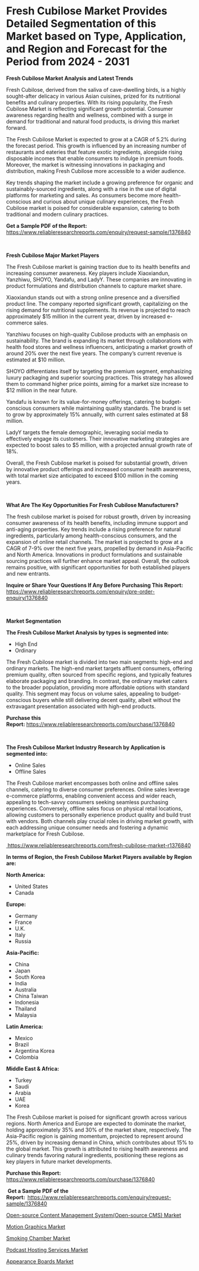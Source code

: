 <p><h1>Fresh Cubilose Market Provides Detailed Segmentation of this Market based on Type, Application, and Region and Forecast for the Period from 2024 - 2031</h1></p><p><strong>Fresh Cubilose Market Analysis and Latest Trends</strong></p>
<p><p>Fresh Cubilose, derived from the saliva of cave-dwelling birds, is a highly sought-after delicacy in various Asian cuisines, prized for its nutritional benefits and culinary properties. With its rising popularity, the Fresh Cubilose Market is reflecting significant growth potential. Consumer awareness regarding health and wellness, combined with a surge in demand for traditional and natural food products, is driving this market forward.</p><p>The Fresh Cubilose Market is expected to grow at a CAGR of 5.2% during the forecast period. This growth is influenced by an increasing number of restaurants and eateries that feature exotic ingredients, alongside rising disposable incomes that enable consumers to indulge in premium foods. Moreover, the market is witnessing innovations in packaging and distribution, making Fresh Cubilose more accessible to a wider audience. </p><p>Key trends shaping the market include a growing preference for organic and sustainably-sourced ingredients, along with a rise in the use of digital platforms for marketing and sales. As consumers become more health-conscious and curious about unique culinary experiences, the Fresh Cubilose market is poised for considerable expansion, catering to both traditional and modern culinary practices.</p></p>
<p><strong>Get a Sample PDF of the Report:&nbsp;</strong> <a href="https://www.reliableresearchreports.com/enquiry/request-sample/1376840?utm_campaign=36&utm_medium=2&utm_source=Github&utm_content=ia&utm_term=23102024&utm_id=fresh-cubilose">https://www.reliableresearchreports.com/enquiry/request-sample/1376840</a></p>
<p>&nbsp;</p>
<p><strong>Fresh Cubilose Major Market Players</strong></p>
<p><p>The Fresh Cubilose market is gaining traction due to its health benefits and increasing consumer awareness. Key players include Xiaoxiandun, Yanzhiwu, SHOYO, Yandafu, and LadyY. These companies are innovating in product formulations and distribution channels to capture market share.</p><p>Xiaoxiandun stands out with a strong online presence and a diversified product line. The company reported significant growth, capitalizing on the rising demand for nutritional supplements. Its revenue is projected to reach approximately $15 million in the current year, driven by increased e-commerce sales.</p><p>Yanzhiwu focuses on high-quality Cubilose products with an emphasis on sustainability. The brand is expanding its market through collaborations with health food stores and wellness influencers, anticipating a market growth of around 20% over the next five years. The company’s current revenue is estimated at $10 million.</p><p>SHOYO differentiates itself by targeting the premium segment, emphasizing luxury packaging and superior sourcing practices. This strategy has allowed them to command higher price points, aiming for a market size increase to $12 million in the near future. </p><p>Yandafu is known for its value-for-money offerings, catering to budget-conscious consumers while maintaining quality standards. The brand is set to grow by approximately 15% annually, with current sales estimated at $8 million.</p><p>LadyY targets the female demographic, leveraging social media to effectively engage its customers. Their innovative marketing strategies are expected to boost sales to $5 million, with a projected annual growth rate of 18%.</p><p>Overall, the Fresh Cubilose market is poised for substantial growth, driven by innovative product offerings and increased consumer health awareness, with total market size anticipated to exceed $100 million in the coming years.</p></p>
<p>&nbsp;</p>
<p><strong>What Are The Key Opportunities For Fresh Cubilose Manufacturers?</strong></p>
<p><p>The fresh cubilose market is poised for robust growth, driven by increasing consumer awareness of its health benefits, including immune support and anti-aging properties. Key trends include a rising preference for natural ingredients, particularly among health-conscious consumers, and the expansion of online retail channels. The market is projected to grow at a CAGR of 7-9% over the next five years, propelled by demand in Asia-Pacific and North America. Innovations in product formulations and sustainable sourcing practices will further enhance market appeal. Overall, the outlook remains positive, with significant opportunities for both established players and new entrants.</p></p>
<p><strong>Inquire or Share Your Questions If Any Before Purchasing This Report:</strong> <a href="https://www.reliableresearchreports.com/enquiry/pre-order-enquiry/1376840?utm_campaign=36&utm_medium=2&utm_source=Github&utm_content=ia&utm_term=23102024&utm_id=fresh-cubilose">https://www.reliableresearchreports.com/enquiry/pre-order-enquiry/1376840</a></p>
<p>&nbsp;</p>
<p><strong>Market Segmentation</strong></p>
<p><strong>The Fresh Cubilose Market Analysis by types is segmented into:</strong></p>
<p><ul><li>High End</li><li>Ordinary</li></ul></p>
<p><p>The Fresh Cubilose market is divided into two main segments: high-end and ordinary markets. The high-end market targets affluent consumers, offering premium quality, often sourced from specific regions, and typically features elaborate packaging and branding. In contrast, the ordinary market caters to the broader population, providing more affordable options with standard quality. This segment may focus on volume sales, appealing to budget-conscious buyers while still delivering decent quality, albeit without the extravagant presentation associated with high-end products.</p></p>
<p><strong>Purchase this Report:&nbsp;</strong><a href="https://www.reliableresearchreports.com/purchase/1376840?utm_campaign=36&utm_medium=2&utm_source=Github&utm_content=ia&utm_term=23102024&utm_id=fresh-cubilose">https://www.reliableresearchreports.com/purchase/1376840</a></p>
<p>&nbsp;</p>
<p><strong>The Fresh Cubilose Market Industry Research by Application is segmented into:</strong></p>
<p><ul><li>Online Sales</li><li>Offline Sales</li></ul></p>
<p><p>The Fresh Cubilose market encompasses both online and offline sales channels, catering to diverse consumer preferences. Online sales leverage e-commerce platforms, enabling convenient access and wider reach, appealing to tech-savvy consumers seeking seamless purchasing experiences. Conversely, offline sales focus on physical retail locations, allowing customers to personally experience product quality and build trust with vendors. Both channels play crucial roles in driving market growth, with each addressing unique consumer needs and fostering a dynamic marketplace for Fresh Cubilose.</p></p>
<p><a href="https://www.reliableresearchreports.com/fresh-cubilose-market-r1376840?utm_campaign=36&utm_medium=2&utm_source=Github&utm_content=ia&utm_term=23102024&utm_id=fresh-cubilose">&nbsp;https://www.reliableresearchreports.com/fresh-cubilose-market-r1376840</a></p>
<p><strong>In terms of Region, the Fresh Cubilose Market Players available by Region are:</strong></p>
<p>
    <p> <strong> North America: </strong>
        <ul>
            <li>United States</li>
            <li>Canada</li>
        </ul>
        </p> 
    <p> <strong> Europe: </strong>
        <ul>
            <li>Germany</li>
            <li>France</li>
            <li>U.K.</li>
            <li>Italy</li>
            <li>Russia</li>
        </ul>
        </p> 
    <p> <strong> Asia-Pacific: </strong>
        <ul>
            <li>China</li>
            <li>Japan</li>
            <li>South Korea</li>
            <li>India</li>
            <li>Australia</li>
            <li>China Taiwan</li>
            <li>Indonesia</li>
            <li>Thailand</li>
            <li>Malaysia</li>
        </ul>
        </p> 
    <p> <strong> Latin America: </strong>
        <ul>
            <li>Mexico</li>
            <li>Brazil</li>
            <li>Argentina Korea</li>
            <li>Colombia</li>
        </ul>
        </p> 
    <p> <strong> Middle East & Africa: </strong>
        <ul>
            <li>Turkey</li>
            <li>Saudi</li>
            <li>Arabia</li>
            <li>UAE</li>
            <li>Korea</li>
        </ul>
    </p>
    </p>
<p><p>The Fresh Cubilose market is poised for significant growth across various regions. North America and Europe are expected to dominate the market, holding approximately 35% and 30% of the market share, respectively. The Asia-Pacific region is gaining momentum, projected to represent around 25%, driven by increasing demand in China, which contributes about 15% to the global market. This growth is attributed to rising health awareness and culinary trends favoring natural ingredients, positioning these regions as key players in future market developments.</p></p>
<p><strong>Purchase this Report: </strong><a href="https://www.reliableresearchreports.com/purchase/1376840?utm_campaign=36&utm_medium=2&utm_source=Github&utm_content=ia&utm_term=23102024&utm_id=fresh-cubilose">https://www.reliableresearchreports.com/purchase/1376840</a></p>
<p>&nbsp;<strong>Get a Sample PDF of the Report:&nbsp;&nbsp;</strong><a href="https://www.reliableresearchreports.com/enquiry/request-sample/1376840?utm_campaign=36&utm_medium=2&utm_source=Github&utm_content=ia&utm_term=23102024&utm_id=fresh-cubilose">https://www.reliableresearchreports.com/enquiry/request-sample/1376840</a></p>
<p><strong></strong></p>
<p><p><a href="https://github.com/AngelaWalsh696/Market-Research-Report-List-1/blob/main/open-source-content-management-systemopen-source-cms-market.md?utm_campaign=36&utm_medium=2&utm_source=Github&utm_content=ia&utm_term=23102024&utm_id=fresh-cubilose">Open-source Content Management System(Open-source CMS) Market</a></p><p><a href="https://www.linkedin.com/pulse/motion-graphics-industry-analysis-report-market-size-share-competitive-qqhlc?utm_campaign=36&utm_medium=2&utm_source=Github&utm_content=ia&utm_term=23102024&utm_id=fresh-cubilose">Motion Graphics Market</a></p><p><a href="https://github.com/GRUBBSCHARLES/Market-Research-Report-List-1/blob/main/smoking-chamber-market.md?utm_campaign=36&utm_medium=2&utm_source=Github&utm_content=ia&utm_term=23102024&utm_id=fresh-cubilose">Smoking Chamber Market</a></p><p><a href="https://www.linkedin.com/pulse/podcast-hosting-services-ecosystem-mapping-innovation-value-chains-jtfic?utm_campaign=36&utm_medium=2&utm_source=Github&utm_content=ia&utm_term=23102024&utm_id=fresh-cubilose">Podcast Hosting Services Market</a></p><p><a href="https://issuu.com/reportprime-2/docs/appearance-boards-market-size-2030._48c752eacadfdf?utm_campaign=36&utm_medium=2&utm_source=Github&utm_content=ia&utm_term=23102024&utm_id=fresh-cubilose">Appearance Boards Market</a></p></p>